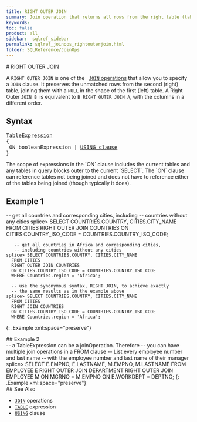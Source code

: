 ```yaml
---
title: RIGHT OUTER JOIN
summary: Join operation that returns all rows from the right table (table2), with the matching rows in the left table (table1). The result is NULL in the left side when there is no match.
keywords:
toc: false
product: all
sidebar:  sqlref_sidebar
permalink: sqlref_joinops_rightouterjoin.html
folder: SQLReference/JoinOps
---
```

<section>
<div class="TopicContent" data-swiftype-index="true" markdown="1">
# RIGHT OUTER JOIN

A `RIGHT OUTER JOIN` is one of the &nbsp; [`JOIN`
operations](sqlref_joinops_about.html) that allow you to specify a
`JOIN` clause. It preserves the unmatched rows from the second (right)
table, joining them with a `NULL` in the shape of the first (left)
table. A Right Outer `JOIN B `is equivalent to `B RIGHT OUTER JOIN A`,
with the columns in a different order.

## Syntax

<div class="fcnWrapperWide"><pre class="FcnSyntax">
<a href="sqlref_expressions_table.html">TableExpression</a>
{
 ON booleanExpression | <a href="sqlref_clauses_using.html">USING clause</a>
}</pre>

</div>
The scope of expressions in the `ON` clause includes the current tables
and any tables in query blocks outer to the current `SELECT`. The `ON`
clause can reference tables not being joined and does not have to
reference either of the tables being joined (though typically it does).

## Example 1

<div class="preWrapperWide" markdown="1">
       -- get all countries and corresponding cities, including
       -- countries without any cities
    splice> SELECT COUNTRIES.COUNTRY, CITIES.CITY_NAME
      FROM CITIES  RIGHT OUTER JOIN COUNTRIES
      ON CITIES.COUNTRY_ISO_CODE = COUNTRIES.COUNTRY_ISO_CODE;

       -- get all countries in Africa and corresponding cities,
       -- including countries without any cities
    splice> SELECT COUNTRIES.COUNTRY, CITIES.CITY_NAME
      FROM CITIES
      RIGHT OUTER JOIN COUNTRIES
      ON CITIES.COUNTRY_ISO_CODE = COUNTRIES.COUNTRY_ISO_CODE
      WHERE Countries.region = 'Africa';

      -- use the synonymous syntax, RIGHT JOIN, to achieve exactly
      -- the same results as in the example above
    splice> SELECT COUNTRIES.COUNTRY, CITIES.CITY_NAME
      FROM CITIES
      RIGHT JOIN COUNTRIES
      ON CITIES.COUNTRY_ISO_CODE = COUNTRIES.COUNTRY_ISO_CODE
      WHERE Countries.region = 'Africa';
{: .Example xml:space="preserve"}

</div>
## Example 2

<div class="preWrapperWide" markdown="1">
       -- a TableExpression can be a joinOperation. Therefore
       -- you can have multiple join operations in a FROM clause
       -- List every employee number and last name
       -- with the employee number and last name of their manager
    splice> SELECT E.EMPNO, E.LASTNAME, M.EMPNO, M.LASTNAME
      FROM EMPLOYEE E RIGHT OUTER JOIN
      DEPARTMENT RIGHT OUTER JOIN EMPLOYEE M
      ON MGRNO = M.EMPNO
      ON E.WORKDEPT = DEPTNO;
{: .Example xml:space="preserve"}

</div>
## See Also

* [`JOIN`](sqlref_joinops_intro.html) operations
* [`TABLE`](sqlref_expressions_table.html) expression
* [`USING`](sqlref_clauses_using.html) clause

</div>
</section>
